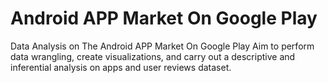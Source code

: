 # Android APP Market On Google Play
Data Analysis on The Android APP Market On Google Play
Aim to perform data wrangling, create visualizations, and carry out a descriptive and inferential 
analysis on apps and user reviews dataset.
